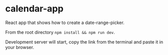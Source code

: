 # calendar-app
React app that shows how to create a date-range-picker.

From the root directory `npm install && npm run dev`. 

Development server will start, copy the link from the terminal and paste it in your browser.
